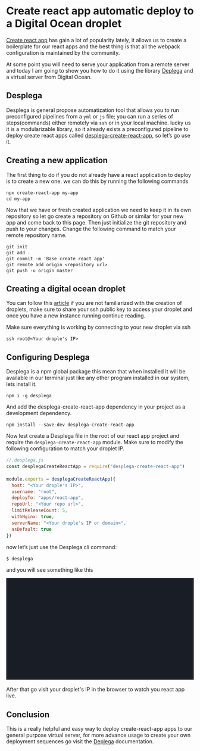 # Create react app automatic deploy to a Digital Ocean droplet

[Create react app](https://github.com/facebook/create-react-app) has gain a lot of popularity lately, it allows us to create a boilerplate for our react apps and the best thing is that all the webpack configuration is maintained by the community.

At some point you will need to serve your application from a remote server and today I am going to show you how to do it using the library [Deplega](https://github.com/omarandstuff/desplega) and a virtual server from Digital Ocean.

## Desplega
Desplega is general propose automatization tool that allows you to run preconfigured pipelines from a `yml` or `js` file; you can run a series of steps(commands) either remotely via `ssh` or in your local machine. lucky us it is a modularizable library, so it already exists a preconfigured pipeline to deploy create react apps called [desplega-create-react-app](https://github.com/omarandstuff/desplega-create-react-app), so let’s go use it.

## Creating a new application

The first thing to do if you do not already have a react application to deploy is to create a new one. we can do this by running the following commands

```
npx create-react-app my-app
cd my-app
```

Now that we have or fresh created application we need to keep it in its own repository so let go create a repository on Github or similar for your new app and come back to this page. Then just initialize the git repository and push to your changes. Change the following command to match your remote repository name.

```
git init
git add .
git commit -m 'Base create react app'
git remote add origin <repository url>
git push -u origin master
```

## Creating a digital ocean droplet
You can follow this [article](https://www.digitalocean.com/docs/droplets/how-to/create/) if you are not familiarized with the creation of droplets, make sure to share your ssh public key to access your droplet and once you have a new instance running continue reading.

Make sure everything is working by connecting to your new droplet via ssh

```
ssh root@<Your drople's IP>
```

## Configuring Desplega 
Desplega is a npm global package this mean that when installed it will be available in our terminal just like any other program installed in our system, lets install it.

```
npm i -g desplega
```

And add the desplega-create-react-app dependency in your project as a development dependency.

```
npm install --save-dev desplega-create-react-app
```

Now lest create a Desplega file in the root of our react app project and require the `desplega-create-react-app` module. Make sure to modify the following configuration to match your droplet IP.

```js
//.desplega.js
const desplegaCreateReactApp = require("desplega-create-react-app")

module.exports = desplegaCreateReactApp({
  host: "<Your drople's IP>",
  username: "root",
  deployTo: "apps/react-app",
  repoUrl: "<Your repo url>",
  limitReleaseCount: 5,
  withNginx: true,
  serverName: "<Your drople's IP or domain>",
  asDefault: true
})
```

now let’s just use the Desplega cli command:

```
$ desplega
```

and you will see something like this

<img src="https://raw.githubusercontent.com/omarandstuff/desplega-create-react-app/master/media/deploy-demo.svg" />


After that go visit your droplet's IP in the browser to watch you react app live.

## Conclusion
This is a really helpful and easy way to deploy create-react-app apps to our general purpose virtual server, for more advance usage to create your own deployment sequences go visit the [Deplega](https://github.com/omarandstuff/desplega) documentation.
